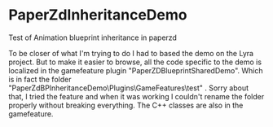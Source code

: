 # PaperZdInheritanceDemo
Test of Animation blueprint inheritance in paperzd

To be closer of what I'm trying to do I had to based the demo on the Lyra project.
But to make it easier to browse, all the code specific to the demo is localized in the gamefeature plugin "PaperZDBlueprintSharedDemo". Which is in fact the folder "PaperZdBPInheritanceDemo\Plugins\GameFeatures\test" . Sorry about that, I tried the feature and when it was working I couldn't rename the folder properly without breaking everything.
The C++ classes are also in the gamefeature.
